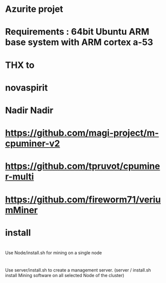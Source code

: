 # Azurite projet

# Requirements : 64bit Ubuntu ARM base system with ARM cortex a-53

# THX to 
# novaspirit
# Nadir Nadir
# https://github.com/magi-project/m-cpuminer-v2
# https://github.com/tpruvot/cpuminer-multi
# https://github.com/fireworm71/veriumMiner


# install
#
Use Node/install.sh for mining on a single node
#
Use server/install.sh to create a management server. (server / install.sh install Mining software on all selected Node of the cluster)
